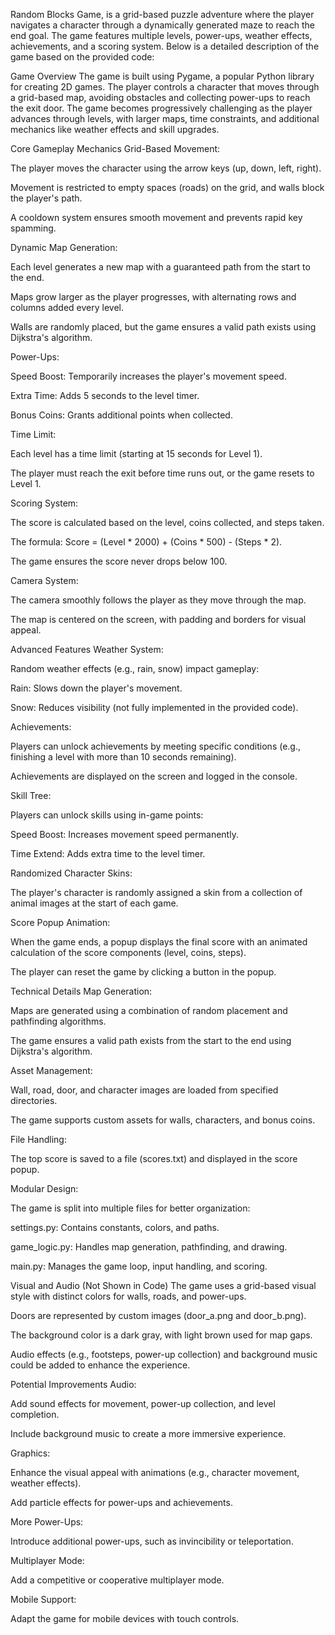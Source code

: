 Random Blocks Game, is a grid-based puzzle adventure where the player navigates a character through a dynamically generated maze to reach the end goal. The game features multiple levels, power-ups, weather effects, achievements, and a scoring system. Below is a detailed description of the game based on the provided code:

Game Overview
The game is built using Pygame, a popular Python library for creating 2D games. The player controls a character that moves through a grid-based map, avoiding obstacles and collecting power-ups to reach the exit door. The game becomes progressively challenging as the player advances through levels, with larger maps, time constraints, and additional mechanics like weather effects and skill upgrades.

Core Gameplay Mechanics
Grid-Based Movement:

The player moves the character using the arrow keys (up, down, left, right).

Movement is restricted to empty spaces (roads) on the grid, and walls block the player's path.

A cooldown system ensures smooth movement and prevents rapid key spamming.

Dynamic Map Generation:

Each level generates a new map with a guaranteed path from the start to the end.

Maps grow larger as the player progresses, with alternating rows and columns added every level.

Walls are randomly placed, but the game ensures a valid path exists using Dijkstra's algorithm.

Power-Ups:

Speed Boost: Temporarily increases the player's movement speed.

Extra Time: Adds 5 seconds to the level timer.

Bonus Coins: Grants additional points when collected.

Time Limit:

Each level has a time limit (starting at 15 seconds for Level 1).

The player must reach the exit before time runs out, or the game resets to Level 1.

Scoring System:

The score is calculated based on the level, coins collected, and steps taken.

The formula: Score = (Level * 2000) + (Coins * 500) - (Steps * 2).

The game ensures the score never drops below 100.

Camera System:

The camera smoothly follows the player as they move through the map.

The map is centered on the screen, with padding and borders for visual appeal.

Advanced Features
Weather System:

Random weather effects (e.g., rain, snow) impact gameplay:

Rain: Slows down the player's movement.

Snow: Reduces visibility (not fully implemented in the provided code).

Achievements:

Players can unlock achievements by meeting specific conditions (e.g., finishing a level with more than 10 seconds remaining).

Achievements are displayed on the screen and logged in the console.

Skill Tree:

Players can unlock skills using in-game points:

Speed Boost: Increases movement speed permanently.

Time Extend: Adds extra time to the level timer.

Randomized Character Skins:

The player's character is randomly assigned a skin from a collection of animal images at the start of each game.

Score Popup Animation:

When the game ends, a popup displays the final score with an animated calculation of the score components (level, coins, steps).

The player can reset the game by clicking a button in the popup.

Technical Details
Map Generation:

Maps are generated using a combination of random placement and pathfinding algorithms.

The game ensures a valid path exists from the start to the end using Dijkstra's algorithm.

Asset Management:

Wall, road, door, and character images are loaded from specified directories.

The game supports custom assets for walls, characters, and bonus coins.

File Handling:

The top score is saved to a file (scores.txt) and displayed in the score popup.

Modular Design:

The game is split into multiple files for better organization:

settings.py: Contains constants, colors, and paths.

game_logic.py: Handles map generation, pathfinding, and drawing.

main.py: Manages the game loop, input handling, and scoring.

Visual and Audio (Not Shown in Code)
The game uses a grid-based visual style with distinct colors for walls, roads, and power-ups.

Doors are represented by custom images (door_a.png and door_b.png).

The background color is a dark gray, with light brown used for map gaps.

Audio effects (e.g., footsteps, power-up collection) and background music could be added to enhance the experience.

Potential Improvements
Audio:

Add sound effects for movement, power-up collection, and level completion.

Include background music to create a more immersive experience.

Graphics:

Enhance the visual appeal with animations (e.g., character movement, weather effects).

Add particle effects for power-ups and achievements.

More Power-Ups:

Introduce additional power-ups, such as invincibility or teleportation.

Multiplayer Mode:

Add a competitive or cooperative multiplayer mode.

Mobile Support:

Adapt the game for mobile devices with touch controls.
